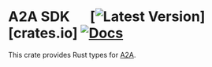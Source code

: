 # A2A SDK &emsp; [![Latest Version]][crates.io] [![Docs]][docs]

[Latest Version]: https://img.shields.io/crates/v/a2a_sdk.svg
[docs]: https://img.shields.io/docsrs/a2a-sdk

This crate provides Rust types for [A2A](https://a2aproject.github.io/A2A/latest/).
